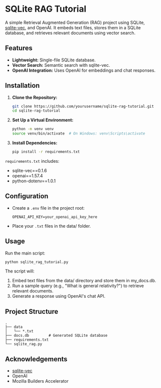 # SQLite RAG Tutorial

A simple Retrieval Augmented Generation (RAG) project using SQLite, [sqlite-vec](https://github.com/asg017/sqlite-vec), and OpenAI. It embeds text files, stores them in a SQLite database, and retrieves relevant documents using vector search.

## Features

- **Lightweight:** Single-file SQLite database.
- **Vector Search:** Semantic search with sqlite-vec.
- **OpenAI Integration:** Uses OpenAI for embeddings and chat responses.

## Installation

1. **Clone the Repository:**

   ```bash
   git clone https://github.com/yourusername/sqlite-rag-tutorial.git
   cd sqlite-rag-tutorial
   ```

2. **Set Up a Virtual Environment:**
    ```bash
    python -m venv venv
    source venv/bin/activate  # On Windows: venv\Scripts\activate
    ```

3. **Install Dependencies:**
    ```bash
    pip install -r requirements.txt
    ```
`requirements.txt` includes:
- sqlite-vec==0.1.6
- openai==1.57.4
- python-dotenv==1.0.1

## Configuration
- Create a `.env` file in the project root:
    ```
    OPENAI_API_KEY=your_openai_api_key_here
    ```
- Place your `.txt` files in the data/ folder.

## Usage
Run the main script:
  ```bash
  python sqlite_rag_tutorial.py
  ```
The script will:

1. Embed text files from the data/ directory and store them in my_docs.db.
2. Run a sample query (e.g., "What is general relativity?") to retrieve relevant documents.
3. Generate a response using OpenAI's chat API.

## Project Structure
  ```pgsql
  .
  ├── data
  │   └── *.txt
  ├── docs.db         # Generated SQLite database
  ├── requirements.txt
  └── sqlite_rag.py
  ```

## Acknowledgements
- [sqlite-vec](https://github.com/asg017/sqlite-vec)
- OpenAI
- Mozilla Builders Accelerator